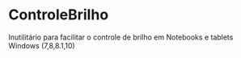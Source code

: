 # ControleBrilho

Inutilitário para facilitar o controle de brilho em Notebooks e tablets Windows (7,8,8.1,10)
